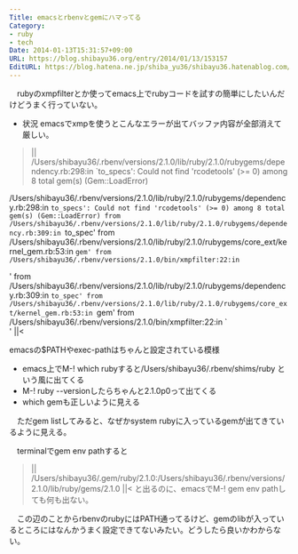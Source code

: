 ```yaml
---
Title: emacsとrbenvとgemにハマってる
Category:
- ruby
- tech
Date: 2014-01-13T15:31:57+09:00
URL: https://blog.shibayu36.org/entry/2014/01/13/153157
EditURL: https://blog.hatena.ne.jp/shiba_yu36/shibayu36.hatenablog.com/atom/entry/12921228815716434741
---
```


　rubyのxmpfilterとか使ってemacs上でrubyコードを試すの簡単にしたいんだけどうまく行っていない。

* 状況
emacsでxmpを使うとこんなエラーが出てバッファ内容が全部消えて厳しい。
>||
/Users/shibayu36/.rbenv/versions/2.1.0/lib/ruby/2.1.0/rubygems/dependency.rb:298:in `to_specs': Could not find 'rcodetools' (>= 0) among 8 total gem(s) (Gem::LoadError)

/Users/shibayu36/.rbenv/versions/2.1.0/lib/ruby/2.1.0/rubygems/dependency.rb:298:in `to_specs': Could not find 'rcodetools' (>= 0) among 8 total gem(s) (Gem::LoadError)
	from /Users/shibayu36/.rbenv/versions/2.1.0/lib/ruby/2.1.0/rubygems/dependency.rb:309:in `to_spec'
	from /Users/shibayu36/.rbenv/versions/2.1.0/lib/ruby/2.1.0/rubygems/core_ext/kernel_gem.rb:53:in `gem'
	from /Users/shibayu36/.rbenv/versions/2.1.0/bin/xmpfilter:22:in `<main>'
	from /Users/shibayu36/.rbenv/versions/2.1.0/lib/ruby/2.1.0/rubygems/dependency.rb:309:in `to_spec'
	from /Users/shibayu36/.rbenv/versions/2.1.0/lib/ruby/2.1.0/rubygems/core_ext/kernel_gem.rb:53:in `gem'
	from /Users/shibayu36/.rbenv/versions/2.1.0/bin/xmpfilter:22:in `<main>'
||<


 emacsの$PATHやexec-pathはちゃんと設定されている模様
- emacs上でM-! which rubyすると/Users/shibayu36/.rbenv/shims/ruby という風に出てくる
- M-! ruby --versionしたらちゃんと2.1.0p0って出てくる
- which gemも正しいように見える

　ただgem listしてみると、なぜかsystem rubyに入っているgemが出てきているように見える。

　terminalでgem env pathすると
>||
/Users/shibayu36/.gem/ruby/2.1.0:/Users/shibayu36/.rbenv/versions/2.1.0/lib/ruby/gems/2.1.0
||<
と出るのに、emacsでM-! gem env pathしても何も出ない。

　この辺のことからrbenvのrubyにはPATH通ってるけど、gemのlibが入っているところにはなんかうまく設定できてないみたい。どうしたら良いかわからない。

